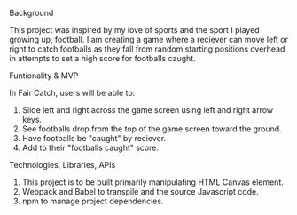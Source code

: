 Background

  This project was inspired by my love of sports and the sport I played growing 
up, football. I am creating a game where a reciever can move left or right to catch 
footballs as they fall from random starting positions overhead in attempts to set 
a high score for footballs caught.

Funtionality & MVP

In Fair Catch, users will be able to:
1. Slide left and right across the game screen using left and right arrow keys.
2. See footballs drop from the top of the game screen toward the ground.
3. Have footballs be "caught" by reciever.
4. Add to their "footballs caught" score.

Technologies, Libraries, APIs
  
1. This project is to be built primarily manipulating HTML Canvas element.
2. Webpack and Babel to transpile and the source Javascript code.
3. npm to manage project dependencies.

